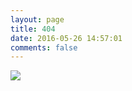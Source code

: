 ```yaml
---
layout: page
title: 404
date: 2016-05-26 14:57:01
comments: false
---
```


![](http://ww2.sinaimg.cn/large/006tNc79gw1faho2j4tt1j30cx0e8gmr.jpg)
